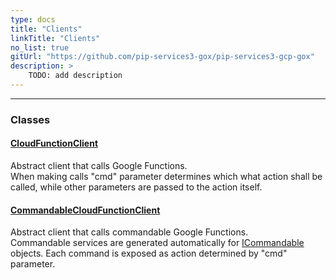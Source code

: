 ```yaml
---
type: docs
title: "Clients"
linkTitle: "Clients"
no_list: true
gitUrl: "https://github.com/pip-services3-gox/pip-services3-gcp-gox"
description: >
    TODO: add description
---
```

---

<div class="module-body"> 


### Classes

#### [CloudFunctionClient](cloud_function_client)
Abstract client that calls Google Functions.  
When making calls "cmd" parameter determines which what action shall be called, while
other parameters are passed to the action itself.

#### [CommandableCloudFunctionClient](commandable_cloud_function_client)
Abstract client that calls commandable Google Functions.  
Commandable services are generated automatically for [ICommandable](../../commons/commands/icommandable) objects. Each command is exposed as action determined by "cmd" parameter.

</div>
